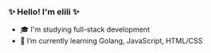 ### ✨ Hello! I'm elili ✨
- 🎓 I'm studying full-stack development
- 🌱 I’m currently learning Golang, JavaScript, HTML/CSS
